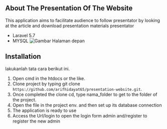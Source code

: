 ## About The Presentation Of The Website

This application aims to facilitate audience to follow presentator by looking at the article and download presentation materials presentator

- Laravel 5.7
- MYSQL
![Gambar Halaman depan](https://raw.githubusercontent.com/iputualdyck/presentasi-web/master/public/screenshoot/images.png)

## Installation

lakukanlah tata cara berikut ini.
1. Open cmd in the htdocs or the like.
2. Clone project by typing git clone `https://github.com/arifhidayat65/presentation-website.git`.
3. Once completed the clone cd, type nama_folder to get to the folder of the project.
5. Open the file in the project env. and then set up its database connection
6. The application is ready to use
7. Access the Url/login to open the login form admin and/register to register the new admin
